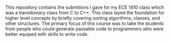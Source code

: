 This repository contains the submitions I gave for my ECE 1410 class which was a transitionary class from C to C++. This class layed the foundation for higher level concepts by briefly covering sorting algorithms, classes, and other structures. The primary focus of this course was to take the students from  people who could generate passable code to programmers who were better equiped with skills to write code.
